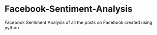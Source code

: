 # Facebook-Sentiment-Analysis
Facebook Sentiment Analysis of all the posts on Facebook created using python
